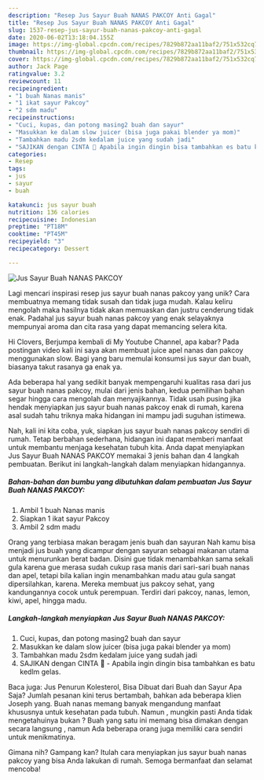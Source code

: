 ```yaml
---
description: "Resep Jus Sayur Buah NANAS PAKCOY Anti Gagal"
title: "Resep Jus Sayur Buah NANAS PAKCOY Anti Gagal"
slug: 1537-resep-jus-sayur-buah-nanas-pakcoy-anti-gagal
date: 2020-06-02T13:18:04.155Z
image: https://img-global.cpcdn.com/recipes/7829b872aa11baf2/751x532cq70/jus-sayur-buah-nanas-pakcoy-foto-resep-utama.jpg
thumbnail: https://img-global.cpcdn.com/recipes/7829b872aa11baf2/751x532cq70/jus-sayur-buah-nanas-pakcoy-foto-resep-utama.jpg
cover: https://img-global.cpcdn.com/recipes/7829b872aa11baf2/751x532cq70/jus-sayur-buah-nanas-pakcoy-foto-resep-utama.jpg
author: Jack Page
ratingvalue: 3.2
reviewcount: 11
recipeingredient:
- "1 buah Nanas manis"
- "1 ikat sayur Pakcoy"
- "2 sdm madu"
recipeinstructions:
- "Cuci, kupas, dan potong masing2 buah dan sayur"
- "Masukkan ke dalam slow juicer (bisa juga pakai blender ya mom)"
- "Tambahkan madu 2sdm kedalam juice yang sudah jadi"
- "SAJIKAN dengan CINTA 🧡 Apabila ingin dingin bisa tambahkan es batu kedlm gelas."
categories:
- Resep
tags:
- jus
- sayur
- buah

katakunci: jus sayur buah 
nutrition: 136 calories
recipecuisine: Indonesian
preptime: "PT18M"
cooktime: "PT45M"
recipeyield: "3"
recipecategory: Dessert

---
```



![Jus Sayur Buah NANAS PAKCOY](https://img-global.cpcdn.com/recipes/7829b872aa11baf2/751x532cq70/jus-sayur-buah-nanas-pakcoy-foto-resep-utama.jpg)

Lagi mencari inspirasi resep jus sayur buah nanas pakcoy yang unik? Cara membuatnya memang tidak susah dan tidak juga mudah. Kalau keliru mengolah maka hasilnya tidak akan memuaskan dan justru cenderung tidak enak. Padahal jus sayur buah nanas pakcoy yang enak selayaknya mempunyai aroma dan cita rasa yang dapat memancing selera kita.

Hi Clovers, Berjumpa kembali di My Youtube Channel, apa kabar? Pada postingan video kali ini saya akan membuat juice apel nanas dan pakcoy menggunakan slow. Bagi yang baru memulai konsumsi jus sayur dan buah, biasanya takut rasanya ga enak ya.

Ada beberapa hal yang sedikit banyak mempengaruhi kualitas rasa dari jus sayur buah nanas pakcoy, mulai dari jenis bahan, kedua pemilihan bahan segar hingga cara mengolah dan menyajikannya. Tidak usah pusing jika hendak menyiapkan jus sayur buah nanas pakcoy enak di rumah, karena asal sudah tahu triknya maka hidangan ini mampu jadi suguhan istimewa.


Nah, kali ini kita coba, yuk, siapkan jus sayur buah nanas pakcoy sendiri di rumah. Tetap berbahan sederhana, hidangan ini dapat memberi manfaat untuk membantu menjaga kesehatan tubuh kita. Anda dapat menyiapkan Jus Sayur Buah NANAS PAKCOY memakai 3 jenis bahan dan 4 langkah pembuatan. Berikut ini langkah-langkah dalam menyiapkan hidangannya.

<!--inarticleads1-->

##### Bahan-bahan dan bumbu yang dibutuhkan dalam pembuatan Jus Sayur Buah NANAS PAKCOY:

1. Ambil 1 buah Nanas manis
1. Siapkan 1 ikat sayur Pakcoy
1. Ambil 2 sdm madu


Orang yang terbiasa makan beragam jenis buah dan sayuran Nah kamu bisa menjadi jus buah yang dicampur dengan sayuran sebagai makanan utama untuk menurunkan berat badan. Disini gue tidak menambahkan sama sekali gula karena gue merasa sudah cukup rasa manis dari sari-sari buah nanas dan apel, tetapi bila kalian ingin menambahkan madu atau gula sangat dipersilahkan, karena. Mereka membuat jus pakcoy sehat, yang kandungannya cocok untuk perempuan. Terdiri dari pakcoy, nanas, lemon, kiwi, apel, hingga madu. 

<!--inarticleads2-->

##### Langkah-langkah menyiapkan Jus Sayur Buah NANAS PAKCOY:

1. Cuci, kupas, dan potong masing2 buah dan sayur
1. Masukkan ke dalam slow juicer (bisa juga pakai blender ya mom)
1. Tambahkan madu 2sdm kedalam juice yang sudah jadi
1. SAJIKAN dengan CINTA 🧡 - Apabila ingin dingin bisa tambahkan es batu kedlm gelas.


Baca juga: Jus Penurun Kolesterol, Bisa Dibuat dari Buah dan Sayur Apa Saja? Jumlah pesanan kini terus bertambah, bahkan ada beberapa klien Joseph yang. Buah nanas memang banyak mengandung manfaat khususnya untuk kesehatan pada tubuh. Namun , mungkin pasti Anda tidak mengetahuinya bukan ? Buah yang satu ini memang bisa dimakan dengan secara langsung , namun Ada beberapa orang juga memiliki cara sendiri untuk menikmatinya. 

Gimana nih? Gampang kan? Itulah cara menyiapkan jus sayur buah nanas pakcoy yang bisa Anda lakukan di rumah. Semoga bermanfaat dan selamat mencoba!
